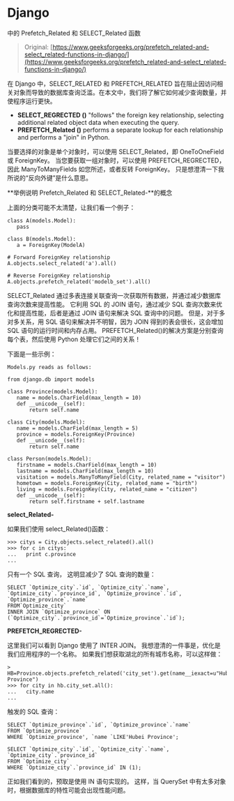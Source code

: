 # Django

中的 Prefetch_Related 和 SELECT_Related 函数

> Original: [https://www.geeksforgeeks.org/prefetch_related-and-select_related-functions-in-django/](https://www.geeksforgeeks.org/prefetch_related-and-select_related-functions-in-django/)

在 Django 中，SELECT_RELATED 和 PREFETCH_RELATED 旨在阻止因访问相关对象而导致的数据库查询泛滥。在本文中，我们将了解它如何减少查询数量，并使程序运行更快。

*   **SELECT_REGRECTED ()** "follows" the foreign key relationship, selecting additional related object data when executing the query.
*   **PREFETCH_Related ()** performs a separate lookup for each relationship and performs a "join" in Python.

当要选择的对象是单个对象时，可以使用 SELECT_Related，即 OneToOneField 或 ForeignKey。 当您要获取一组对象时，可以使用 PREFETCH_REGRECTED，因此 ManyToManyFields 如您所述，或者反转 ForeignKey。 只是想澄清一下我所说的“反向外键”是什么意思。

**举例说明 Prefetch_Related 和 SELECT_Related-**的概念

上面的分类可能不太清楚，让我们看一个例子：

```
class A(models.Model):
   pass

class B(models.Model):
   a = ForeignKey(ModelA)

# Forward ForeignKey relationship
A.objects.select_related('a').all()

# Reverse ForeignKey relationship
A.objects.prefetch_related('modelb_set').all() 
```

SELECT_Related 通过多表连接关联查询一次获取所有数据，并通过减少数据库查询次数来提高性能。 它利用 SQL 的 JOIN 语句，通过减少 SQL 查询次数来优化和提高性能，后者是通过 JOIN 语句来解决 SQL 查询中的问题。 但是，对于多对多关系，用 SQL 语句来解决并不明智，因为 JOIN 得到的表会很长，这会增加 SQL 语句的运行时间和内存占用。 PREFETCH_Related()的解决方案是分别查询每个表，然后使用 Python 处理它们之间的关系！

下面是一些示例：

`Models.py reads as follows:`

```
from django.db import models

class Province(models.Model):
   name = models.CharField(max_length = 10)
   def __unicode__(self):
       return self.name

class City(models.Model):
   name = models.CharField(max_length = 5)
   province = models.ForeignKey(Province)
   def __unicode__(self):
       return self.name

class Person(models.Model):
   firstname = models.CharField(max_length = 10)
   lastname = models.CharField(max_length = 10)
   visitation = models.ManyToManyField(City, related_name = "visitor")
   hometown = models.ForeignKey(City, related_name = "birth")
   living = models.ForeignKey(City, related_name = "citizen")
   def __unicode__(self):
       return self.firstname + self.lastname
```

**select_Related-**

如果我们使用 select_Related()函数：

```
>>> citys = City.objects.select_related().all()
>>> for c in citys:
...   print c.province
...
```

只有一个 SQL 查询， 这明显减少了 SQL 查询的数量：

```
SELECT `Optimize_city`.`id`, `Optimize_city`.`name`,
`Optimize_city`.`province_id`, `Optimize_province`.`id`, `Optimize_province`.`name`
FROM`Optimize_city`
INNER JOIN `Optimize_province` ON
(`Optimize_city`.`province_id`=`Optimize_province`.`id`);
```

**PREFETCH_REGRECTED-**

这里我们可以看到 Django 使用了 INTER JOIN。 我想澄清的一件事是，优化是我们应用程序的一个名称。 如果我们想获取湖北的所有城市名称，可以这样做：

```
> HB=Province.objects.prefetch_related('city_set').get(name__iexact=u"Hubei Province")
>>> for city in hb.city_set.all():
...   city.name
...
```

触发的 SQL 查询：

```
SELECT `Optimize_province`.`id`, `Optimize_province`.`name`
FROM `Optimize_province`
WHERE `Optimize_province', `name `LIKE'Hubei Province';

SELECT `Optimize_city`.`id`, `Optimize_city`.`name`, `Optimize_city`.`province_id`
FROM `Optimize_city`
WHERE `Optimize_city`.`province_id` IN (1);
```

正如我们看到的，预取是使用 IN 语句实现的。 这样，当 QuerySet 中有太多对象时，根据数据库的特性可能会出现性能问题。